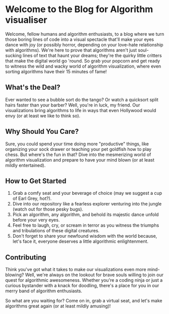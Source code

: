 # Welcome to the Blog for Algorithm visualiser 



Welcome, fellow humans and algorithm enthusiasts, to a blog where we turn those boring lines of code into a visual spectacle that'll make your eyes dance with joy (or possibly horror, depending on your love-hate relationship with algorithms). We're here to prove that algorithms aren't just soul-sucking lines of text that haunt your dreams; they're the quirky little critters that make the digital world go 'round. So grab your popcorn and get ready to witness the wild and wacky world of algorithm visualization, where even sorting algorithms have their 15 minutes of fame!

## What's the Deal?

Ever wanted to see a bubble sort do the tango? Or watch a quicksort split hairs faster than your barber? Well, you're in luck, my friend. Our visualizations bring algorithms to life in ways that even Hollywood would envy (or at least we like to think so).

## Why Should You Care?

Sure, you could spend your time doing more "productive" things, like organizing your sock drawer or teaching your pet goldfish how to play chess. But where's the fun in that? Dive into the mesmerizing world of algorithm visualization and prepare to have your mind blown (or at least mildly entertained).

## How to Get Started

1. Grab a comfy seat and your beverage of choice (may we suggest a cup of Earl Grey, hot?).
2. Dive into our repository like a fearless explorer venturing into the jungle (watch out for those pesky bugs).
3. Pick an algorithm, any algorithm, and behold its majestic dance unfold before your very eyes.
4. Feel free to laugh, cry, or scream in terror as you witness the triumphs and tribulations of these digital creatures.
5. Don't forget to share your newfound wisdom with the world because, let's face it, everyone deserves a little algorithmic enlightenment.

## Contributing

Think you've got what it takes to make our visualizations even more mind-blowing? Well, we're always on the lookout for brave souls willing to join our quest for algorithmic awesomeness. Whether you're a coding ninja or just a curious bystander with a knack for doodling, there's a place for you in our merry band of algorithm enthusiasts.

So what are you waiting for? Come on in, grab a virtual seat, and let's make algorithms great again (or at least mildly amusing)!

